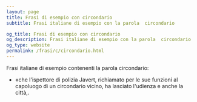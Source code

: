 ```yaml
---
layout: page
title: Frasi di esempio con circondario 
subtitle: Frasi italiane di esempio con la parola  circondario

og_title: Frasi di esempio con circondario 
og_description: Frasi italiane di esempio con la parola  circondario
og_type: website
permalink: /frasi/c/circondario.html
---
```


Frasi italiane di esempio contenenti la parola circondario:


- «che l'ispettore di polizia Javert, richiamato per le sue funzioni al capoluogo di un circondario vicino, ha lasciato l'udienza e anche la città,.
